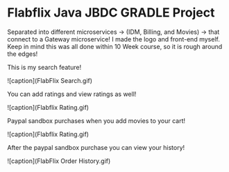 # Flabflix Java JBDC GRADLE Project
Separated into different microservices -> (IDM, Billing, and Movies) -> that connect to a Gateway microservice!
I made the logo and front-end myself. Keep in mind this was all done within 10 Week course, so it is rough around the edges!


This is my search feature!

![caption](FlabFlix Search.gif)

You can add ratings and view ratings as well!

![caption](Flabflix Rating.gif)

Paypal sandbox purchases when you add movies to your cart!

![caption](Flabflix Rating.gif)

After the paypal sandbox purchase you can view your history!

![caption](FlabFlix Order History.gif)
